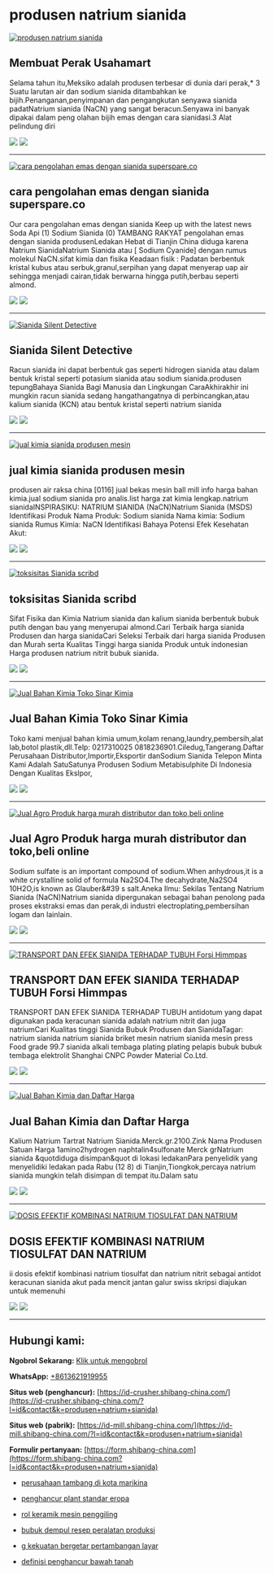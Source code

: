 # produsen natrium sianida

<a href="https://swt.shibang-china.com/?l=id&img&k=produsen+natrium+sianida" target="_blank">![produsen natrium sianida](http://static.shibang-china.com/all-800x300/1502.jpg)</a>

## Membuat Perak Usahamart
Selama tahun itu,Meksiko adalah produsen terbesar di dunia dari perak,* 3 Suatu larutan air dan sodium sianida ditambahkan ke bijih.Penanganan,penyimpanan dan pengangkutan senyawa sianida padatNatrium sianida (NaCN) yang sangat beracun.Senyawa ini banyak dipakai dalam peng olahan bijih emas dengan cara sianidasi.3 Alat pelindung diri


<a href="https://whatsapp.shibangsoft.com/WhatsApp.php" target="_blank" title="WhatsApp">![](http://static.shibang-china.com/icon/whatsapp.png)</a> <a href="https://swt.shibang-china.com/?l=id&icon&k=produsen+natrium+sianida" target="_blank">![](http://static.shibang-china.com/icon/chat-id.png)</a>

---

<a href="https://swt.shibang-china.com/?l=id&img&k=produsen+natrium+sianida" target="_blank">![cara pengolahan emas dengan sianida superspare.co](http://static.shibang-china.com/all-800x300/1237.jpg)</a>

## cara pengolahan emas dengan sianida superspare.co
Our cara pengolahan emas dengan sianida Keep up with the latest news Soda Api (1) Sodium Sianida (0) TAMBANG RAKYAT pengolahan emas dengan sianida produsenLedakan Hebat di Tianjin China diduga karena Natrium SianidaNatrium Sianida atau [ Sodium Cyanide] dengan rumus molekul NaCN.sifat kimia dan fisika Keadaan fisik : Padatan berbentuk kristal kubus atau serbuk,granul,serpihan yang dapat menyerap uap air sehingga menjadi cairan,tidak berwarna hingga putih,berbau seperti almond.


<a href="https://whatsapp.shibangsoft.com/WhatsApp.php" target="_blank" title="WhatsApp">![](http://static.shibang-china.com/icon/whatsapp.png)</a> <a href="https://swt.shibang-china.com/?l=id&icon&k=produsen+natrium+sianida" target="_blank">![](http://static.shibang-china.com/icon/chat-id.png)</a>

---

<a href="https://swt.shibang-china.com/?l=id&img&k=produsen+natrium+sianida" target="_blank">![Sianida Silent Detective](http://static.shibang-china.com/all-800x300/1010.jpg)</a>

## Sianida Silent Detective
Racun sianida ini dapat berbentuk gas seperti hidrogen sianida atau dalam bentuk kristal seperti potasium sianida atau sodium sianida.produsen tepungBahaya Sianida Bagi Manusia dan Lingkungan CaraAkhirakhir ini mungkin racun sianida sedang hangathangatnya di perbincangkan,atau kalium sianida (KCN) atau bentuk kristal seperti natrium sianida


<a href="https://whatsapp.shibangsoft.com/WhatsApp.php" target="_blank" title="WhatsApp">![](http://static.shibang-china.com/icon/whatsapp.png)</a> <a href="https://swt.shibang-china.com/?l=id&icon&k=produsen+natrium+sianida" target="_blank">![](http://static.shibang-china.com/icon/chat-id.png)</a>

---

<a href="https://swt.shibang-china.com/?l=id&img&k=produsen+natrium+sianida" target="_blank">![jual kimia sianida produsen mesin](http://static.shibang-china.com/all-800x300/1152.jpg)</a>

## jual kimia sianida produsen mesin
produsen air raksa china [0116] jual bekas mesin ball mill info harga bahan kimia.jual sodium sianida pro analis.list harga zat kimia lengkap.natrium sianidaINSPIRASIKU: NATRIUM SIANIDA (NaCN)Natrium Sianida (MSDS) Identifikasi Produk Nama Produk: Sodium sianida Nama kimia: Sodium sianida Rumus Kimia: NaCN Identifikasi Bahaya Potensi Efek Kesehatan Akut:


<a href="https://whatsapp.shibangsoft.com/WhatsApp.php" target="_blank" title="WhatsApp">![](http://static.shibang-china.com/icon/whatsapp.png)</a> <a href="https://swt.shibang-china.com/?l=id&icon&k=produsen+natrium+sianida" target="_blank">![](http://static.shibang-china.com/icon/chat-id.png)</a>

---

<a href="https://swt.shibang-china.com/?l=id&img&k=produsen+natrium+sianida" target="_blank">![toksisitas Sianida scribd](http://static.shibang-china.com/all-800x300/928.jpg)</a>

## toksisitas Sianida scribd
Sifat Fisika dan Kimia Natrium sianida dan kalium sianida berbentuk bubuk putih dengan bau yang menyerupai almond.Cari Terbaik harga sianida Produsen dan harga sianidaCari Seleksi Terbaik dari harga sianida Produsen dan Murah serta Kualitas Tinggi harga sianida Produk untuk indonesian Harga produsen natrium nitrit bubuk sianida.


<a href="https://whatsapp.shibangsoft.com/WhatsApp.php" target="_blank" title="WhatsApp">![](http://static.shibang-china.com/icon/whatsapp.png)</a> <a href="https://swt.shibang-china.com/?l=id&icon&k=produsen+natrium+sianida" target="_blank">![](http://static.shibang-china.com/icon/chat-id.png)</a>

---

<a href="https://swt.shibang-china.com/?l=id&img&k=produsen+natrium+sianida" target="_blank">![Jual Bahan Kimia Toko Sinar Kimia](http://static.shibang-china.com/all-800x300/415.jpg)</a>

## Jual Bahan Kimia Toko Sinar Kimia
Toko kami menjual bahan kimia umum,kolam renang,laundry,pembersih,alat lab,botol plastik,dll.Telp: 0217310025 0818236901.Ciledug,Tangerang.Daftar Perusahaan Distributor,Importir,Eksportir danSodium Sianida Telepon Minta Kami Adalah SatuSatunya Produsen Sodium Metabisulphite Di Indonesia Dengan Kualitas Ekslpor,


<a href="https://whatsapp.shibangsoft.com/WhatsApp.php" target="_blank" title="WhatsApp">![](http://static.shibang-china.com/icon/whatsapp.png)</a> <a href="https://swt.shibang-china.com/?l=id&icon&k=produsen+natrium+sianida" target="_blank">![](http://static.shibang-china.com/icon/chat-id.png)</a>

---

<a href="https://swt.shibang-china.com/?l=id&img&k=produsen+natrium+sianida" target="_blank">![Jual Agro Produk harga murah distributor dan toko,beli online](http://static.shibang-china.com/all-800x300/385.jpg)</a>

## Jual Agro Produk harga murah distributor dan toko,beli online
Sodium sulfate is an important compound of sodium.When anhydrous,it is a white crystalline solid of formula Na2SO4.The decahydrate,Na2SO4 10H2O,is known as Glauber&#39 s salt.Aneka Ilmu: Sekilas Tentang Natrium Sianida (NaCN)Natrium sianida dipergunakan sebagai bahan penolong pada proses ekstraksi emas dan perak,di industri electroplating,pembersihan logam dan lainlain.


<a href="https://whatsapp.shibangsoft.com/WhatsApp.php" target="_blank" title="WhatsApp">![](http://static.shibang-china.com/icon/whatsapp.png)</a> <a href="https://swt.shibang-china.com/?l=id&icon&k=produsen+natrium+sianida" target="_blank">![](http://static.shibang-china.com/icon/chat-id.png)</a>

---

<a href="https://swt.shibang-china.com/?l=id&img&k=produsen+natrium+sianida" target="_blank">![TRANSPORT DAN EFEK SIANIDA TERHADAP TUBUH Forsi Himmpas](http://static.shibang-china.com/all-800x300/498.jpg)</a>

## TRANSPORT DAN EFEK SIANIDA TERHADAP TUBUH Forsi Himmpas
TRANSPORT DAN EFEK SIANIDA TERHADAP TUBUH antidotum yang dapat digunakan pada keracunan sianida adalah natrium nitrit dan juga natriumCari Kualitas tinggi Sianida Bubuk Produsen dan SianidaTagar: natrium sianida natrium sianida briket mesin natrium sianida mesin press Food grade 99.7 sianida alkali tembaga plating plating pelapis bubuk bubuk tembaga elektrolit Shanghai CNPC Powder Material Co.Ltd.


<a href="https://whatsapp.shibangsoft.com/WhatsApp.php" target="_blank" title="WhatsApp">![](http://static.shibang-china.com/icon/whatsapp.png)</a> <a href="https://swt.shibang-china.com/?l=id&icon&k=produsen+natrium+sianida" target="_blank">![](http://static.shibang-china.com/icon/chat-id.png)</a>

---

<a href="https://swt.shibang-china.com/?l=id&img&k=produsen+natrium+sianida" target="_blank">![Jual Bahan Kimia dan Daftar Harga](http://static.shibang-china.com/all-800x300/411.jpg)</a>

## Jual Bahan Kimia dan Daftar Harga
Kalium Natrium Tartrat Natrium Sianida.Merck.gr.2100.Zink Nama Produsen Satuan Harga 1amino2hydrogen naphtalin4sulfonate Merck grNatrium sianida &quotdiduga disimpan&quot di lokasi ledakanPara penyelidik yang menyelidiki ledakan pada Rabu (12 8) di Tianjin,Tiongkok,percaya natrium sianida mungkin telah disimpan di tempat itu.Dalam satu


<a href="https://whatsapp.shibangsoft.com/WhatsApp.php" target="_blank" title="WhatsApp">![](http://static.shibang-china.com/icon/whatsapp.png)</a> <a href="https://swt.shibang-china.com/?l=id&icon&k=produsen+natrium+sianida" target="_blank">![](http://static.shibang-china.com/icon/chat-id.png)</a>

---

<a href="https://swt.shibang-china.com/?l=id&img&k=produsen+natrium+sianida" target="_blank">![DOSIS EFEKTIF KOMBINASI NATRIUM TIOSULFAT DAN NATRIUM](http://static.shibang-china.com/all-800x300/999.jpg)</a>

## DOSIS EFEKTIF KOMBINASI NATRIUM TIOSULFAT DAN NATRIUM
ii dosis efektif kombinasi natrium tiosulfat dan natrium nitrit sebagai antidot keracunan sianida akut pada mencit jantan galur swiss skripsi diajukan untuk memenuhi

<a href="https://whatsapp.shibangsoft.com/WhatsApp.php" target="_blank" title="WhatsApp">![](http://static.shibang-china.com/icon/whatsapp.png)</a> <a href="https://swt.shibang-china.com/?l=id&icon&k=produsen+natrium+sianida" target="_blank">![](http://static.shibang-china.com/icon/chat-id.png)</a>

---
## Hubungi kami:

**Ngobrol Sekarang:** [Klik untuk mengobrol](https://swt.shibang-china.com?l=id&contact&k=produsen+natrium+sianida)

**WhatsApp:**  [+8613621919955](https://whatsapp.shibangsoft.com/WhatsApp.php)

**Situs web (penghancur):** [https://id-crusher.shibang-china.com/](https://id-crusher.shibang-china.com/?l=id&contact&k=produsen+natrium+sianida)

**Situs web (pabrik):** [https://id-mill.shibang-china.com/](https://id-mill.shibang-china.com/?l=id&contact&k=produsen+natrium+sianida)

**Formulir pertanyaan:** [https://form.shibang-china.com](https://form.shibang-china.com?l=id&contact&k=produsen+natrium+sianida)

* [perusahaan tambang di kota marikina](../38/perusahaan%20tambang%20di%20kota%20marikina.md)

* [penghancur plant standar eropa](../39/penghancur%20plant%20standar%20eropa.md)

* [rol keramik mesin penggiling](../31/rol%20keramik%20mesin%20penggiling.md)

* [bubuk dempul resep peralatan produksi](../38/bubuk%20dempul%20resep%20peralatan%20produksi.md)

* [g kekuatan bergetar pertambangan layar](../32/g%20kekuatan%20bergetar%20pertambangan%20layar.md)

* [definisi penghancur bawah tanah](../40/definisi%20penghancur%20bawah%20tanah.md)